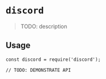 # `discord`

> TODO: description

## Usage

```
const discord = require('discord');

// TODO: DEMONSTRATE API
```
